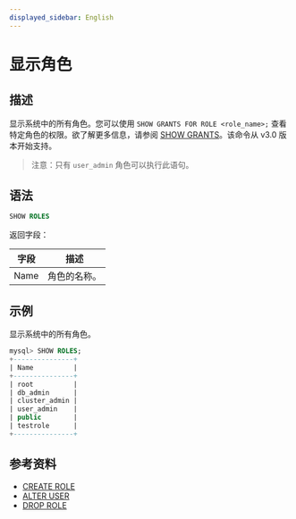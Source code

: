 ```yaml
---
displayed_sidebar: English
---
```


# 显示角色

## 描述

显示系统中的所有角色。您可以使用 `SHOW GRANTS FOR ROLE <role_name>;` 查看特定角色的权限。欲了解更多信息，请参阅 [SHOW GRANTS](SHOW_GRANTS.md)。该命令从 v3.0 版本开始支持。

> 注意：只有 `user_admin` 角色可以执行此语句。

## 语法

```SQL
SHOW ROLES
```

返回字段：

|**字段**|**描述**|
|---|---|
|Name|角色的名称。|

## 示例

显示系统中的所有角色。

```SQL
mysql> SHOW ROLES;
+---------------+
| Name          |
+---------------+
| root          |
| db_admin      |
| cluster_admin |
| user_admin    |
| public        |
| testrole      |
+---------------+
```

## 参考资料

- [CREATE ROLE](CREATE_ROLE.md)
- [ALTER USER](ALTER_USER.md)
- [DROP ROLE](DROP_ROLE.md)